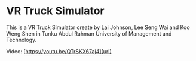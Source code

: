 # VR Truck Simulator
 
This is a VR Truck Simulator create by Lai Johnson, Lee Seng Wai and Koo Weng Shen in Tunku Abdul Rahman University of Management and Technology. 

Video: [https://youtu.be/QTrSKX67aj4](url)
